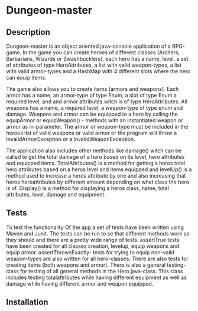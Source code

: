# Dungeon-master

## Description

Dungeon-master is an object oriented java-console application of a RPG-game. In the game you can create heroes of different classes
(Archers, Barbarians, Wizards or Swashbucklers), each hero has a name, level, a set of attributes of type HeroAttributes, a list with valid weapon-types,
a list with valid armor-types and a HashMap with 4 different slots where the hero can equip items.

The game also allows you to create items (armors and weapons). Each armor has a name, an armor-type of type Enum, a slot of type Enum a required level, and
and armor attributes witch is of type HeroAttributes. All weapons has a name, a required level, a weapon-type of type enum and damage. Weapons and
armor can be equipped to a hero by calling the equipArmor or equipWeapon() - methods with an instantiated weapon or armor as in-parameter. The armor or
weapon-type must be included in the heroes list of valid weapons or valid armor or the program will throw a InvalidArmorException or a InvalidWeaponException.

The application also includes other methods like damage() witch can be called to get the total damage of a hero based on its level, hero attributes and equipped
items. TotalAttributes() is a method for getting a heros total hero attributes based on a heros level and items equipped and levelUp() is a method used
to increase a heros attribute by one and also increasing that heros heroattributes by different amount depending on what class the hero is of. Display() is
a method for displaying a heros class, name, total attributes, level, damage and equipment.

## Tests

To test the functionality Of the app a set of tests have been written using Maven and Junit. The tests can be run to se that different methods work as they should
and there are a pretty wide range of tests. assertTrue tests have been created for all classes creation, levelup, equip weapons and equip armor. assertThrowsExactly-
tests for trying to equip non-valid weapon-types are also written for all hero-classes. There are also tests for creating items (both weapons and armor). There is
also a general testing-class for testing of all general methods in the Hero.java-class. This class includes testing totalattributes while having different equipment
as well as damage while having different armor and weapon equipped.

## Installation
